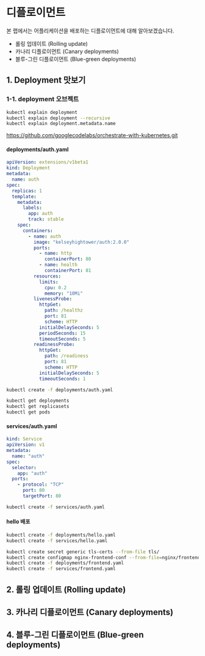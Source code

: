 # 디플로이먼트

본 랩에서는 어플리케이션을 배포하는 디플로이먼트에 대해 알아보겠습니다.

- 롤링 업데이트 (Rolling update)
- 카나리 디플로이먼트 (Canary deployments)
- 블루-그린 디플로이먼트 (Blue-green deployments)





## 1. Deployment 맛보기


### 1-1. deployment 오브젝트

```sh
kubectl explain deployment
kubectl explain deployment --recursive
kubectl explain deployment.metadata.name
```

https://github.com/googlecodelabs/orchestrate-with-kubernetes.git


#### deployments/auth.yaml

```yaml
apiVersion: extensions/v1beta1
kind: Deployment
metadata:
  name: auth
spec:
  replicas: 1
  template:
    metadata:
      labels:
        app: auth
        track: stable
    spec:
      containers:
        - name: auth
          image: "kelseyhightower/auth:2.0.0"
          ports:
            - name: http
              containerPort: 80
            - name: health
              containerPort: 81
          resources:
            limits:
              cpu: 0.2
              memory: "10Mi"
          livenessProbe:
            httpGet:
              path: /healthz
              port: 81
              scheme: HTTP
            initialDelaySeconds: 5
            periodSeconds: 15
            timeoutSeconds: 5
          readinessProbe:
            httpGet:
              path: /readiness
              port: 81
              scheme: HTTP
            initialDelaySeconds: 5
            timeoutSeconds: 1
```

```sh
kubectl create -f deployments/auth.yaml
```

```sh
kubectl get deployments
kubectl get replicasets
kubectl get pods
```



#### services/auth.yaml

```yaml
kind: Service
apiVersion: v1
metadata:
  name: "auth"
spec:
  selector:
    app: "auth"
  ports:
    - protocol: "TCP"
      port: 80
      targetPort: 80
```

```sh
kubectl create -f services/auth.yaml
```

#### hello 배포

```sh
kubectl create -f deployments/hello.yaml
kubectl create -f services/hello.yaml
```

```sh
kubectl create secret generic tls-certs --from-file tls/
kubectl create configmap nginx-frontend-conf --from-file=nginx/frontend.conf
kubectl create -f deployments/frontend.yaml
kubectl create -f services/frontend.yaml
```


## 2. 롤링 업데이트 (Rolling update)


## 3. 카나리 디플로이먼트 (Canary deployments)

## 4. 블루-그린 디플로이먼트 (Blue-green deployments)
